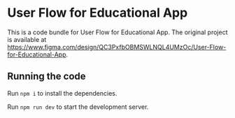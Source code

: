 
  # User Flow for Educational App

  This is a code bundle for User Flow for Educational App. The original project is available at https://www.figma.com/design/QC3PxfbOBMSWLNQL4UMzOc/User-Flow-for-Educational-App.

  ## Running the code

  Run `npm i` to install the dependencies.

  Run `npm run dev` to start the development server.
  